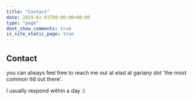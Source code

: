 ```yaml
---
title: "Contact"
date: 2019-01-01T09:00:00+00:00
type: "page"
dont_show_comments: true
is_site_static_page: true
---
```


## Contact

you can always feel free to reach me out at elad at gariany dot 'the most common tld out there'.

I usually respond within a day :)

